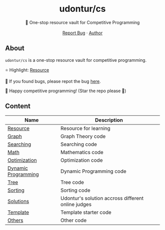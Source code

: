 <br />
<div align="center">
  <h1 align="center">udontur/cs</h3>

  <p align="center">
    🏦 One-stop resource vault for Competitive Programming
    <br />
    <br />
    <a href="https://github.com/udontur/cs/issues/new">Report Bug</a>
    ·
    <a href="https://github.com/udontur">Author</a>
  </p>
</div>

## About
```udontur/cs``` is a one-stop resource vault for competitive programming.

⭐ Highlight: [Resource](a-resource/a-resource.md)

🐞 If you found bugs, please repot the bug [here](https://github.com/udontur/cs/issues/new). 

🎉 Happy competitive programming! (Star the repo please 🙏)

## Content
|Name|Description|
|-----|-----|
|[Resource](a-resource)|Resource for learning|
|[Graph](graph)|Graph Theory code|
|[Searching](search)|Searching code|
|[Math](math)|Mathematics code|
|[Optimization](optimize)|Optimization code|
|[Dynamic Programming](dp)|Dynamic Programming code|
|[Tree](tree)|Tree code|
|[Sorting](sort)|Sorting code|
|[Solutions](solution)|Udontur's solution accross different online judges|
|[Template](template)|Template starter code|
|[Others](other)|Other code|

